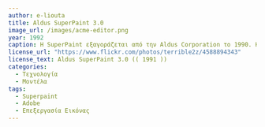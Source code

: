 ```yaml
---
author: e-liouta
title: Aldus SuperPaint 3.0
image_url: /images/acme-editor.png
year: 1992 
caption: Η SuperPaint εξαγοράζεται από την Aldus Corporation το 1990. Η version 3.0 πρόσθεσε πολλές επιπλέον δυνατότητες, κυρίως υποστήριξη χρωμάτων, αλλά και λειτουργίες βελτίωσης εικόνας και γεμίσματα υφής. Αργότερα το 1994, η Aldus απορροφήθηκε από την Adobe.
license_url: "https://www.flickr.com/photos/terrible2z/4588894343" 
license_text: Aldus SuperPaint 3.0 (( 1991 )) 
categories:
  - Τεχνολογία
  - Μοντέλα
tags:
  - Superpaint
  - Adobe 
  - Επεξεργασία Εικόνας
---
```


